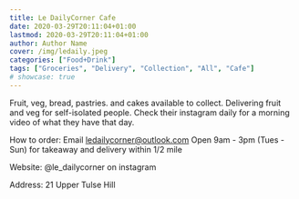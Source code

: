 ```yaml
---
title: Le DailyCorner Cafe
date: 2020-03-29T20:11:04+01:00
lastmod: 2020-03-29T20:11:04+01:00
author: Author Name
cover: /img/ledaily.jpeg
categories: ["Food+Drink"]
tags: ["Groceries", "Delivery", "Collection", "All", "Cafe"]
# showcase: true
---
```


Fruit, veg, bread, pastries. and cakes available to collect.  Delivering fruit and veg for self-isolated people. Check their instagram daily for a morning video of what they have that day.

How to order: Email ledailycorner@outlook.com Open 9am - 3pm (Tues - Sun) for takeaway and delivery within 1/2 mile

Website: @le_dailycorner on instagram

Address: 21 Upper Tulse Hill

